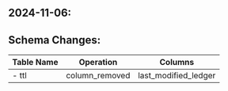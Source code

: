 
## 2024-11-06:

## Schema Changes:
|       Table Name                | Operation     | Columns                                            |
|---------------------------------|---------------|----------------------------------------------------|
| - ttl                           | column_removed | last_modified_ledger                             |


